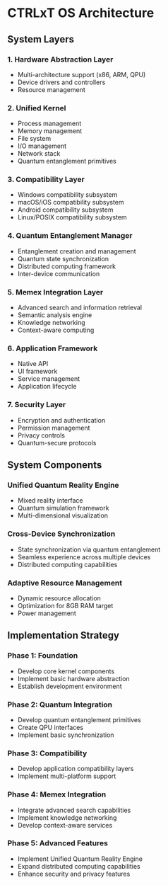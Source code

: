 # CTRLxT OS Architecture

## System Layers

### 1. Hardware Abstraction Layer
- Multi-architecture support (x86, ARM, QPU)
- Device drivers and controllers
- Resource management

### 2. Unified Kernel
- Process management
- Memory management
- File system
- I/O management
- Network stack
- Quantum entanglement primitives

### 3. Compatibility Layer
- Windows compatibility subsystem
- macOS/iOS compatibility subsystem
- Android compatibility subsystem
- Linux/POSIX compatibility subsystem

### 4. Quantum Entanglement Manager
- Entanglement creation and management
- Quantum state synchronization
- Distributed computing framework
- Inter-device communication

### 5. Memex Integration Layer
- Advanced search and information retrieval
- Semantic analysis engine
- Knowledge networking
- Context-aware computing

### 6. Application Framework
- Native API
- UI framework
- Service management
- Application lifecycle

### 7. Security Layer
- Encryption and authentication
- Permission management
- Privacy controls
- Quantum-secure protocols

## System Components

### Unified Quantum Reality Engine
- Mixed reality interface
- Quantum simulation framework
- Multi-dimensional visualization

### Cross-Device Synchronization
- State synchronization via quantum entanglement
- Seamless experience across multiple devices
- Distributed computing capabilities

### Adaptive Resource Management
- Dynamic resource allocation
- Optimization for 8GB RAM target
- Power management

## Implementation Strategy

### Phase 1: Foundation
- Develop core kernel components
- Implement basic hardware abstraction
- Establish development environment

### Phase 2: Quantum Integration
- Develop quantum entanglement primitives
- Create QPU interfaces
- Implement basic synchronization

### Phase 3: Compatibility
- Develop application compatibility layers
- Implement multi-platform support

### Phase 4: Memex Integration
- Integrate advanced search capabilities
- Implement knowledge networking
- Develop context-aware services

### Phase 5: Advanced Features
- Implement Unified Quantum Reality Engine
- Expand distributed computing capabilities
- Enhance security and privacy features